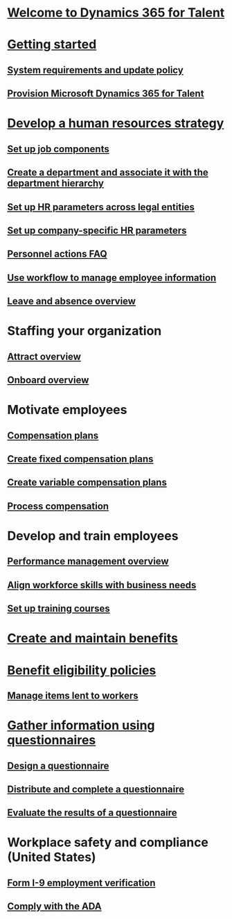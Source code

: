 # [Welcome to Dynamics 365 for Talent](index.md)

# [Getting started](talent-get-started.md)
## [System requirements and update policy](talent-versions-update-policy.md)
## [Provision Microsoft Dynamics 365 for Talent](provisioning-talent.md)

# [Develop a human resources strategy](departments-jobs-positions.md)
## [Set up job components](create-job.md)
## [Create a department and associate it with the department hierarchy](create-department-add-department-hierarchy.md)
## [Set up HR parameters across legal entities](set-up-hr-parameters-across-legal-entities.md)
## [Set up company-specific HR parameters](set-up-company-specific-hr-parameters.md)
## [Personnel actions FAQ](personnel-actions-faq.md)
## [Use workflow to manage employee information](workflow-manage-employee-information.md)
## [Leave and absence overview](leave-absence-overview.md)

# Staffing your organization
## [Attract overview](attract-overview.md) 
## [Onboard overview](create-onboarding-experience.md)

# Motivate employees
## [Compensation plans](compensation-plans.md)
## [Create fixed compensation plans](create-fixed-compensation-plans.md)
## [Create variable compensation plans](create-variable-compensation-plans.md)
## [Process compensation](process-compensation.md)

# Develop and train employees
## [Performance management overview](performance-management-overview.md)
## [Align workforce skills with business needs](skills.md)
## [Set up training courses](courses.md)

# [Create and maintain benefits](manage-benefit-program.md)
# [Benefit eligibility policies](benefit-eligibility-policies.md)
## [Manage items lent to workers](loan-items.md)

# [Gather information using questionnaires](questionnaires.md)
## [Design a questionnaire](design-questionnaires.md)
## [Distribute and complete a questionnaire](distribute-questionnaires.md)
## [Evaluate the results of a questionnaire](evaluate-questionnaire-results.md)

# Workplace safety and compliance (United States)
## [Form I-9 employment verification](../fin-and-ops/hr/localizations/noam-usa-form-i-9-verification.md)
## [Comply with the ADA](../fin-and-ops/hr/localizations/noam-usa-comply-ada.md)
